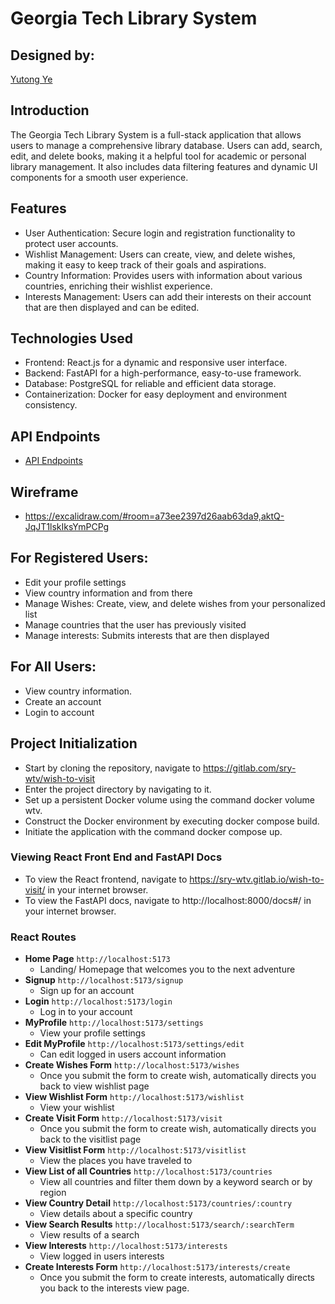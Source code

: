 # Georgia Tech Library System

## Designed by:

[Yutong Ye](https://github.com/Yutong-Ye/Georgia_Tech_Library_Database)

## Introduction

The Georgia Tech Library System is a full-stack application that allows users to manage a comprehensive library database. Users can add, search, edit, and delete books, making it a helpful tool for academic or personal library management. It also includes data filtering features and dynamic UI components for a smooth user experience.

## Features

-   User Authentication: Secure login and registration functionality to protect user accounts.
-   Wishlist Management: Users can create, view, and delete wishes, making it easy to keep track of their goals and aspirations.
-   Country Information: Provides users with information about various countries, enriching their wishlist experience.
-   Interests Management: Users can add their interests on their account that are then displayed and can be edited.

## Technologies Used

-   Frontend: React.js for a dynamic and responsive user interface.
-   Backend: FastAPI for a high-performance, easy-to-use framework.
-   Database: PostgreSQL for reliable and efficient data storage.
-   Containerization: Docker for easy deployment and environment consistency.

## API Endpoints
- [API Endpoints](./docs/apiendpoints.md)  

## Wireframe

-   https://excalidraw.com/#room=a73ee2397d26aab63da9,aktQ-JqJT1lskIksYmPCPg


## For Registered Users:

-   Edit your profile settings
-   View country information and from there
-   Manage Wishes: Create, view, and delete wishes from your personalized list
-   Manage countries that the user has previously visited
-   Manage interests: Submits interests that are then displayed

## For All Users:

-   View country information.
-   Create an account
-   Login to account

## Project Initialization

-   Start by cloning the repository, navigate to https://gitlab.com/sry-wtv/wish-to-visit
-   Enter the project directory by navigating to it.
-   Set up a persistent Docker volume using the command docker volume wtv.
-   Construct the Docker environment by executing docker compose build.
-   Initiate the application with the command docker compose up.

### Viewing React Front End and FastAPI Docs

-   To view the React frontend, navigate to https://sry-wtv.gitlab.io/wish-to-visit/ in your internet browser.
-   To view the FastAPI docs, navigate to http://localhost:8000/docs#/ in your internet browser.

### React Routes

-   **Home Page** `http://localhost:5173`
    -   Landing/ Homepage that welcomes you to the next adventure
-   **Signup** `http://localhost:5173/signup`
    -   Sign up for an account
-   **Login** `http://localhost:5173/login`
    -   Log in to your account
-   **MyProfile** `http://localhost:5173/settings`
    -   View your profile settings
-   **Edit MyProfile** `http://localhost:5173/settings/edit`
    -   Can edit logged in users account information
-   **Create Wishes Form** `http://localhost:5173/wishes`
    -   Once you submit the form to create wish, automatically directs you back to view wishlist page
-   **View Wishlist Form** `http://localhost:5173/wishlist`
    -   View your wishlist
-   **Create Visit Form** `http://localhost:5173/visit`
    -   Once you submit the form to create wish, automatically directs you back to the visitlist page
-   **View Visitlist Form** `http://localhost:5173/visitlist`
    -   View the places you have traveled to
-   **View List of all Countries** `http://localhost:5173/countries`
    -   View all countries and filter them down by a keyword search or by region
-   **View Country Detail** `http://localhost:5173/countries/:country`
    -   View details about a specific country
-   **View Search Results** `http://localhost:5173/search/:searchTerm`
    -   View results of a search
-   **View Interests** `http://localhost:5173/interests`
    -   View logged in users interests
-   **Create Interests Form** `http://localhost:5173/interests/create`
    -   Once you submit the form to create interests, automatically directs you back to the interests view page.
